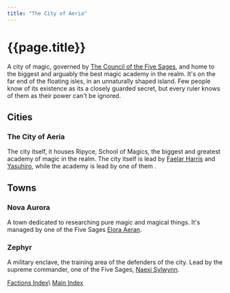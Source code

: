 ```yaml
---
title: "The City of Aeria"
---
```

# {{page.title}}
A city of magic, governed by [The Council of the Five Sages](../../NPCs/The&#32;Council&#32;of&#32;Five), and home to the biggest and arguably the best magic academy in the realm. It's on the far end of the floating isles, in an unnaturally shaped island. Few people know of its existence as its a closely guarded secret, but every ruler knows of them as their power can't be ignored.

## Cities
###  The City of Aeria
The city itself, it houses Ripyce, School of Magics, the biggest and greatest academy of magic in the realm. The city itself is lead by [Faelar Harris](../../NPCs/Faelar&#32;Harris) and [Yasuhiro](../../NPCs/Yasuhiro), while the academy is lead by one of them <!--Add name-->.

## Towns
### Nova Aurora
A town dedicated to researching pure magic and magical things. It's managed by one of the Five Sages [Elora Aeran](../../NPCs/Elora&#32;Aeran).
### Zephyr
A military enclave, the training area of the defenders of the city. Lead by the supreme commander, one of the Five Sages, [Naexi Sylwynn](../../NPCs/Naexi&#32;Sylwynn).

[Factions Index](../Summary)\\
[Main Index](../../index)
